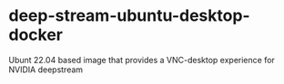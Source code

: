 # deep-stream-ubuntu-desktop-docker
Ubunt 22.04 based image that provides a VNC-desktop experience for NVIDIA deepstream
